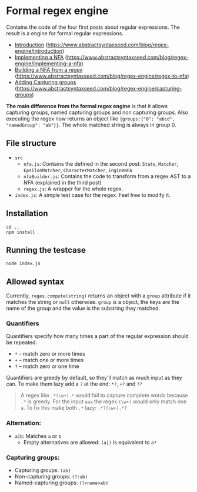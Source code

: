 # Formal regex engine

Contains the code of the four first posts about regular expressions. The result is a engine for formal regular expressions.
* [Introduction](https://www.abstractsyntaxseed.com/blog/regex-engine/introduction) (https://www.abstractsyntaxseed.com/blog/regex-engine/introduction)
* [Implementing a NFA](https://www.abstractsyntaxseed.com/blog/regex-engine/implementing-a-nfa) (https://www.abstractsyntaxseed.com/blog/regex-engine/implementing-a-nfa)
* [Building a NFA from a regex](https://www.abstractsyntaxseed.com/blog/regex-engine/regex-to-nfa) (https://www.abstractsyntaxseed.com/blog/regex-engine/regex-to-nfa)
* [Adding Capturing groups](https://www.abstractsyntaxseed.com/blog/regex-engine/capturing-groups) (https://www.abstractsyntaxseed.com/blog/regex-engine/capturing-groups)

**The main difference from the formal regex engine** is that it allows capturing groups, named capturing groups and non capturing groups. Also
executing the regex now returns an object like `{groups:{"0": "abcd", "namedGroup": "ab"}}`. The whole matched string is always in group 0.

## File structure
* `src`
    * `nfa.js`: Contains the defined in the second post: `State`, `Matcher`, `EpsilonMatcher`, `CharacterMatcher`, `EngineNFA`
    * `nfaBuilder.js`: Contains the code to transform from a regex AST to a NFA (explained in the third post)
    * `regex.js`: A wrapper for the whole regex.
* `index.js`: A simple test case for the regex. Feel free to modify it.

## Installation
```
cd ..
npm install
``` 
## Running the testcase
```
node index.js
``` 

## Allowed syntax
Currently, `regex.compute(string)` returns an object with a `group` attribute if it matches the string or `null` otherwise. `group` is a object, 
the keys are the name of the group and the value is the substring they matched.

### Quantifiers
Quantifiers specify how many times a part of the regular expression should be repeated.
* `*` – match zero or more times
* `+` – match one or more times
* `?` – match zero or one time

Quantifiers are greedy by default, so they'll match as much input as they can. To make them lazy add a `?` at the end: `*?`, `+?` and `??`

> A regex like `.*(\w+).*` would fail to capture complete words because `.*` is greedy. For the input `aaa` the regex `(\w+)` would 
> only match one `a`. To fix this make both `.*` lazy: `.*?(\w+).*?`

### Alternation:
* `a|b`: Matches `a` or `b`
    * Empty alternatives are allowed: `(a|)` is equivalent to `a?`

### Capturing groups:
* Capturing groups: `(ab)`
* Non-capturing groups: `(?:ab)`
* Named-capturing groups: `(?<name>ab)`
